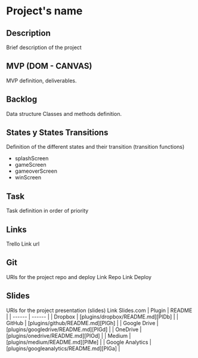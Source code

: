 # Project's name

## Description
Brief description of the project

## MVP (DOM - CANVAS)
MVP definition, deliverables.

## Backlog
Data structure
Classes and methods definition.

## States y States Transitions
Definition of the different states and their transition (transition functions)

- splashScreen
- gameScreen
- gameoverScreen
- winScreen

## Task
Task definition in order of priority

## Links
Trello
Link url

## Git
URls for the project repo and deploy Link Repo Link Deploy

## Slides
URls for the project presentation (slides) Link Slides.com
| Plugin | README |
| ------ | ------ |
| Dropbox | [plugins/dropbox/README.md][PlDb] |
| GitHub | [plugins/github/README.md][PlGh] |
| Google Drive | [plugins/googledrive/README.md][PlGd] |
| OneDrive | [plugins/onedrive/README.md][PlOd] |
| Medium | [plugins/medium/README.md][PlMe] |
| Google Analytics | [plugins/googleanalytics/README.md][PlGa] |
